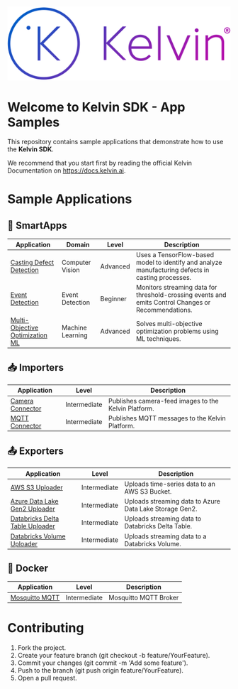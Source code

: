 ![Kelvin Logo](logo.png)

# Welcome to Kelvin SDK - App Samples
This repository contains sample applications that demonstrate how to use the **Kelvin SDK**. 

We recommend that you start first by reading the official Kelvin Documentation on https://docs.kelvin.ai.

# Sample Applications

## 🚀 SmartApps

| Application                                                                      | Domain               | Level        | Description                                                                                         |
|--------------------------------------------------------------------------------- |----------------------|--------------|-----------------------------------------------------------------------------------------------------|
| [Casting Defect Detection](applications/casting-defect-detection/)               | Computer Vision      | Advanced     | Uses a TensorFlow-based model to identify and analyze manufacturing defects in casting processes.   |
| [Event Detection](applications/event-detection/)                                 | Event Detection      | Beginner     | Monitors streaming data for threshold-crossing events and emits Control Changes or Recommendations. |
| [Multi-Objective Optimization ML](applications/multi-objective-optimization-ml/) | Machine Learning     | Advanced     | Solves multi-objective optimization problems using ML techniques.                                   |

## 📥 Importers

| Application                                     | Level        | Description                                          |
|-------------------------------------------------|--------------|------------------------------------------------------|
| [Camera Connector](importers/camera-connector/) | Intermediate | Publishes camera-feed images to the Kelvin Platform. |
| [MQTT Connector](importers/mqtt-connector/)     | Intermediate | Publishes MQTT messages to the Kelvin Platform.      |

## 📤 Exporters

| Application                                                                   | Level         | Description                                             |
|-------------------------------------------------------------------------------|---------------|---------------------------------------------------------|
| [AWS S3 Uploader](exporters/aws-s3-uploader/)                                 | Intermediate  | Uploads time-series data to an AWS S3 Bucket.           |
| [Azure Data Lake Gen2 Uploader](exporters/azure-data-lake-uploader/)          | Intermediate  | Uploads streaming data to Azure Data Lake Storage Gen2. |
| [Databricks Delta Table Uploader](exporters/databricks-delta-table-uploader/) | Intermediate  | Uploads streaming data to Databricks Delta Table.       |
| [Databricks Volume Uploader](exporters/databricks-volume-uploader/)           | Intermediate  | Uploads streaming data to a Databricks Volume.          |

## 🤖 Docker

| Application                                    | Level        | Description                                                      |
|------------------------------------------------|--------------|------------------------------------------------------------------|
| [Mosquitto MQTT](docker/mosquitto-mqtt/)       | Intermediate | Mosquitto MQTT Broker                                            |


# Contributing
1. Fork the project.
2. Create your feature branch (git checkout -b feature/YourFeature).
3. Commit your changes (git commit -m 'Add some feature').
4. Push to the branch (git push origin feature/YourFeature).
5. Open a pull request.
